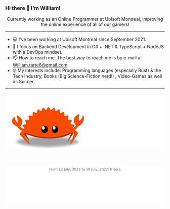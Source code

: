 ### Hi there 👋 I'm William!
<p align="center">Currently working as an Online Programmer at Ubisoft Montreal, improving the online experience of all of our gamers!</p>

---
- 💻 I've been working at Ubisoft Montreal since September 2021.
- 🌱 I focus on Backend Development in C# + .NET & TypeScript + NodeJS with a DevOps mindset.
- 📫 How to reach me: The best way to reach me is by e-mail at William.tarte6@gmail.com
- 🤓 My interests include: Programming languages (especially Rust) & the Tech Industry, Books (Big Science-Fiction nerd!) , Video-Games as well as Soccer.

---

<h3 align="center">
    <img src="https://raw.githubusercontent.com/WillTarte/WillTarte/master/ferris.gif" 
         alt="Rust Ferris gif" />
</h3>  </br>

<img src="https://github.com/WillTarte/WillTarte/blob/master/images/stat.svg" alt="Wakatime Activity"/>  </br>

<!--
**WillTarte/WillTarte** is a ✨ _special_ ✨ repository because its `README.md` (this file) appears on your GitHub profile.

Here are some ideas to get you started:

- 🔭 I’m currently working on ...
- 🌱 I’m currently learning ...
- 👯 I’m looking to collaborate on ...
- 🤔 I’m looking for help with ...
- 💬 Ask me about ...
- 📫 How to reach me: ...
- 😄 Pronouns: ...
- ⚡ Fun fact: ...
-->
